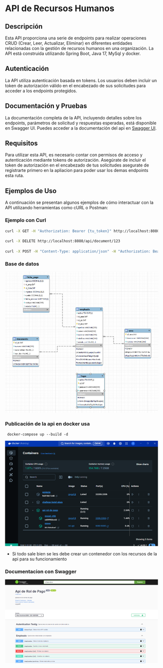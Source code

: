 # API de Recursos Humanos

## Descripción

Esta API proporciona una serie de endpoints para realizar operaciones CRUD (Crear, Leer, Actualizar, Eliminar) en
diferentes entidades relacionadas con la gestión de recursos humanos en una organización. La API está construida
utilizando Spring Boot, Java 17, MySql y docker.

## Autenticación

La API utiliza autenticación basada en tokens. Los usuarios deben incluir un token de autorización válido en el
encabezado de sus solicitudes para acceder a los endpoints protegidos.

## Documentación y Pruebas

La documentación completa de la API, incluyendo detalles sobre los endpoints, parámetros de solicitud y respuestas
esperadas, está disponible en Swagger UI. Puedes acceder a la documentación del api
en [Swagger UI](http://localhost:8080/swagger-ui/index.html#/).

## Requisitos

Para utilizar esta API, es necesario contar con permisos de acceso y autenticación mediante tokens de autorización.
Asegúrate de incluir el token de autorización en el encabezado de tus solicitudes asegurate de registrarte primero en la
apliacion para poder usar los demas endpoints esta ruta.


## Ejemplos de Uso

A continuación se presentan algunos ejemplos de cómo interactuar con la API utilizando herramientas como cURL o Postman:

### Ejemplo con Curl

```bash
curl -X GET -H "Authorization: Bearer {tu_token}" http://localhost:8080/api/allUser

curl -X DELETE http://localhost:8080/api/document/123

curl -X POST -H "Content-Type: application/json" -H "Authorization: Bearer {tu_token}" -d '{"name": "John", "lastname": "Doe", "email": "john@example.com", "psw": "password123", "phone": "1234567890", "status": 1}' http://localhost:8080/api/user

```

### Base de datos

![dark](./Doc/db.png)

### Publicación de la api en docker usa    
```
 docker-compose up --build -d
```
![dark](./Doc/docker.png)
- Si todo sale bien se les debe crear un contenedor con los recursos de la api para su funcionamiento

### Documentacion con Swagger
![dark](./Doc/swagger.png)


